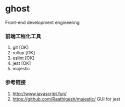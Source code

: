 # ghost
Front-end development engineering

### 前端工程化工具
1. git [OK] 
2. rollup [OK]
3. eslint [OK]
4. jest [OK]
5. majestic 



### 参考链接
1. http://www.javascript.fun/
2. https://github.com/Raathigesh/majestic/  GUI for jest